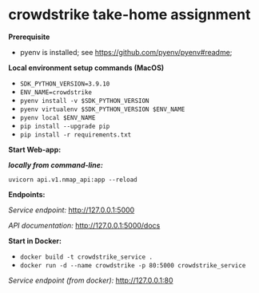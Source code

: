 # crowdstrike take-home assignment

**Prerequisite**

- pyenv is installed; see https://github.com/pyenv/pyenv#readme;


**Local environment setup commands (MacOS)**

- `SDK_PYTHON_VERSION=3.9.10`
- `ENV_NAME=crowdstrike`
- `pyenv install -v $SDK_PYTHON_VERSION`
- `pyenv virtualenv $SDK_PYTHON_VERSION $ENV_NAME` 
- `pyenv local $ENV_NAME`
- `pip install --upgrade pip`
- `pip install -r requirements.txt`

**Start Web-app:**

***locally from command-line:***

`uvicorn api.v1.nmap_api:app --reload`

**Endpoints:**

*Service endpoint:* http://127.0.0.1:5000

*API documentation:* http://127.0.0.1:5000/docs


**Start in Docker:**
- `docker build -t crowdstrike_service .`
- `docker run -d --name crowdstrike -p 80:5000 crowdstrike_service`

*Service endpoint (from docker):* http://127.0.0.1:80
